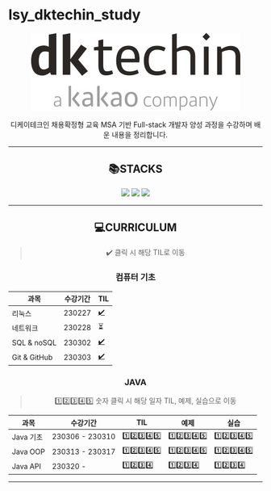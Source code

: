 # lsy_dktechin_study
<div align="center">

![dk 로고](./TIL/image/2023-03-21-12-28-07.png)

디케이테크인 채용확정형 교육 MSA 기반 Full-stack 개발자 양성 과정을 수강하며 배운 내용을 정리합니다.


---

## :books:STACKS
<img src="https://img.shields.io/badge/java-007396?style=for-the-badge&logo=java&logoColor=white"> <img src="https://img.shields.io/badge/linux-FCC624?style=for-the-badge&logo=linux&logoColor=white"> <img src="https://img.shields.io/badge/github-181717?style=for-the-badge&logo=github&logoColor=white"> <!-- <img src="https://img.shields.io/badge/mysql-4479A1?style=for-the-badge&logo=mysql&logoColor=white"> <img src="https://img.shields.io/badge/html5-E34F26?style=for-the-badge&logo=html5&logoColor=white">
<img src="https://img.shields.io/badge/css-1572B6?style=for-the-badge&logo=css3&logoColor=white">
<img src="https://img.shields.io/badge/javascript-F7DF1E?style=for-the-badge&logo=javascript&logoColor=black">
<img src="https://img.shields.io/badge/spring-6DB33F?style=for-the-badge&logo=spring&logoColor=white">
<img src="https://img.shields.io/badge/springboot-6DB33F?style=for-the-badge&logo=springboot&logoColor=white">
<img src="https://img.shields.io/badge/vue.js-4FC08D?style=for-the-badge&logo=vue.js&logoColor=white">
<img src="https://img.shields.io/badge/node.js-339933?style=for-the-badge&logo=Node.js&logoColor=white">
<img src="https://img.shields.io/badge/Docker-2496ED?style=for-the-badge&logo=Docker&logoColor=white">
<img src="https://img.shields.io/badge/Kubernetes-326CE5?style=for-the-badge&logo=Kubernetes&logoColor=white"> -->

---

## :computer:CURRICULUM
> :heavy_check_mark: 클릭 시 해당 TIL로 이동
  ### 컴퓨터 기초

| 과목           | 수강기간   | TIL |
| ------------ | ------ | --- |
| 리눅스          | 230227 | [:heavy_check_mark:](/TIL/01.%20컴퓨터%20기초/230227_Linux.md)     |
| 네트워크         | 230228 | :hourglass_flowing_sand:     |
| SQL & noSQL  | 230302 | [:heavy_check_mark:](/TIL/01.%20컴퓨터%20기초/230302_SQL&NoSQL.md)    |
| Git & GitHub | 230303 | [:heavy_check_mark:](/TIL/01.%20컴퓨터%20기초/230303_Git&GitHub.md)
### JAVA
> :one::two::three::four::five: 숫자 클릭 시 해당 일자 TIL, 예제, 실습으로 이동

| 과목       | 수강기간            | TIL | 예제 | 실습
| -------- | --------------- | --- | ---- | --- |
| Java 기초  | 230306 - 230310 | [:one:](/TIL/02.%20Java%20기초/230306_Java_day1.md)[:two:](/TIL/02.%20Java%20%EA%B8%B0%EC%B4%88/230307_Java_day2.md)[:three:](/TIL/02.%20Java%20%EA%B8%B0%EC%B4%88/230308_Java_day3.md)[:four:](/TIL/02.%20Java%20%EA%B8%B0%EC%B4%88/230309_Java_day4.md)[:five:](/TIL/02.%20Java%20%EA%B8%B0%EC%B4%88/230310_Java_day5.md)    | [:one:](/eclipse-workspace/javaedu/src/day1/)[:two:](/eclipse-workspace/javaedu/src/day2/)[:three:](/eclipse-workspace/javaedu/src/day3/)[:four:](/eclipse-workspace/javaedu/src/day4/)[:five:](/eclipse-workspace/javaedu/src/day5/) | [:one:](/eclipse-workspace/javaedu/src/day1/excercise/)[:two:](/eclipse-workspace/javaedu/src/day2/excercise/)[:three:](/eclipse-workspace/javaedu/src/day3/excercise/)[:four:](/eclipse-workspace/javaedu/src/day4/excercise/)[:five:](/eclipse-workspace/javaedu/src/day5/excercise/)
| Java OOP | 230313 - 230317 | [:one:](/TIL/03.%20Java%20OOP/230313_Java_day6.md)[:two:](/TIL/03.%20Java%20OOP/230314_Java_day7.md)[:three:](/TIL/03.%20Java%20OOP/230315_Java_day8.md)[:four:](/TIL/03.%20Java%20OOP/230316_Java_day9.md)[:five:](/TIL/03.%20Java%20OOP/230317_Java_day10.md)     | [:one:](/eclipse-workspace/javaedu/src/day6/)[:two:](/eclipse-workspace/javaedu/src/day7/)[:three:](/eclipse-workspace/javaedu/src/day8/)[:four:](/eclipse-workspace/javaedu/src/day9/)[:five:](/eclipse-workspace/javaedu/src/day10/) | [:one:](/eclipse-workspace/javaedu/src/day6/excercise/)[:two:](/eclipse-workspace/javaedu/src/day7/excercise/)[:three:](/eclipse-workspace/javaedu/src/day8/excercise/)[:four:](/eclipse-workspace/javaedu/src/day9/excercise/)[:five:](/eclipse-workspace/javaedu/src/day10/excercise/)
| Java API | 230320 -        | [:one:](/TIL/04.%20Java%20API/230320_Java_day11.md)[:two:](/TIL/04.%20Java%20API/230321_Java_day12.md)[:three:](/TIL/04.%20Java%20API/230322_Java_day13.md)[:four:](/TIL/04.%20Java%20API/230323_Java_day14.md) | [:one:](/eclipse-workspace/javaedu/src/day11/)[:two:](/eclipse-workspace/javaedu/src/day12/)[:three:](/eclipse-workspace/javaedu/src/day13/)[:four:](/eclipse-workspace/javaedu/src/day14/) | [:one:](/eclipse-workspace/javaedu/src/day11/excercise/)[:two:](/eclipse-workspace/javaedu/src/day12/excercise/)[:three:](/eclipse-workspace/javaedu/src/day13/excercise/)[:four:](/eclipse-workspace/javaedu/src/day14/excercise/) |
<!-- - DB와 SQL
- JDBC
- Web Client - HTML5, CSS3, JavaScript(AJAX)
- MVC 기반의 Servlet&JSP
---------------- 게시판 구현 실습
- Spring FW(DI, MVC, Rest, JdbcTemplate)
------------------------------ 1차 미니 프로젝트
- JPA
- Spring Boot (AOP, Security, Data JPA)
- Vue.js & Node.js
------------------------------ 2차 미니 프로젝트
Docker 를 활용한 컨테이너 기반 웹 애플리케이션 구현(MSA)
클라우드 기반 운영 환경 - 쿠버네티스, CICD
------------------------------ 최종 프로젝트 -->

---
</div>

